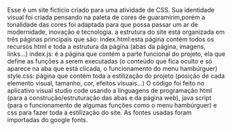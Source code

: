 Esse é um site fictício criado para uma atividade de CSS. Sua identidade visual foi criada pensando na paleta de cores de guaramirim,porém a tonalidade das cores foi adaptada para que possa passar um ar de modernidade, inovação e tecnologia.
a estrutura do site está organizada em três páginas principais que são:
index.html:esta página contém todos os recursos html e toda a estrutura da página (abas da página, imagens, links...)
index.js: é a página que contém a parte funcional do projeto, ela que define as funções a serem executadas (o conteúdo que fica oculto e só aparece na aba que está clicada, o funcionamento do menu hambúrguer)
style.css: página que contém toda a estilização do projeto (posição de cada elemento visual, tamanho, cor, efeitos visuais...)
O código foi feito no aplicativo visual studio code usando a linguagens de programação html (para a construção/estruturação das abas e da página web), java script (para o funcionamento de algumas funções como o menu hambúrguer) e css para fazer toda a estilização do site.
As fontes usadas foram importadas do google fonts.
